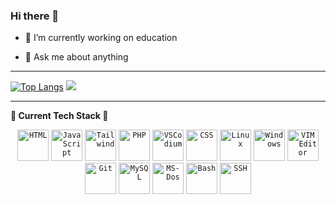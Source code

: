 ### Hi there 👋

- 🔭 I’m currently working on education
<!-- - 🌱 I’m currently learning  -->
<!-- - 👯 I’m looking to collaborate on ... -->
<!-- - 🤔 I’m looking for help with ... -->
- 💬 Ask me about anything
<!-- - 📫 How to reach me: ... -->
<!-- - ⚡ Fun fact: ... -->

---

[![Top Langs](https://github-readme-stats.vercel.app/api/top-langs/?username=ToniCalfim&theme=cobalt&hide_title=true&langs_count=6&show_icons=true)](https://github.com/ToniCalfim/github-readme-stats) <!-- [![My Stats](https://github-readme-stats.vercel.app/api?username=ToniCalfim&show_icons=true&theme=radical&hide_title=true&show_icons=true)](https://github.com/ToniCalfim/github-readme-stats) --> ![](https://komarev.com/ghpvc/?username=ToniCalfim&color=ff69b4&style=for-the-badge&label=PROFILE+VIEWS)

<!-- https://eddiehubcommunity.github.io/awesome-github-profiles/profiles -->

---

**🚀 Current Tech Stack 🚀**
<div align= "center" >

  <!-- SVG images from https://devicon.dev/ -->
  
  <code><img title="HTML" height="50" width="50" src="https://cdn.jsdelivr.net/gh/devicons/devicon/icons/html5/html5-plain-wordmark.svg"></code>
  <code><img title="JavaScript" height="50" width="50" src="https://cdn.jsdelivr.net/gh/devicons/devicon/icons/javascript/javascript-original.svg"></code>
  <code><img title="Tailwind" height="50" swidth="50" rc="https://cdn.jsdelivr.net/gh/devicons/devicon/icons/tailwindcss/tailwindcss-original-wordmark.svg"></code>
  <code><img title="PHP" height="50" width="50" src="https://cdn.jsdelivr.net/gh/devicons/devicon/icons/php/php-original.svg"></code>
  <code><img title="VSCodium" height="50" width="50" src="https://cdn.jsdelivr.net/gh/devicons/devicon/icons/vscode/vscode-original-wordmark.svg"></code>
  <code><img title="CSS" height="50" width="50" src="https://cdn.jsdelivr.net/gh/devicons/devicon/icons/css3/css3-original.svg"></code>
  <code><img title="Linux" height="50" width="50" src="https://cdn.jsdelivr.net/gh/devicons/devicon/icons/linux/linux-original.svg"></code>
  <code><img title="Windows" height="50" width="50" src="[https://cdn.jsdelivr.net/gh/devicons/devicon/icons/msdos/msdos-original.svg](https://cdn.jsdelivr.net/gh/devicons/devicon/icons/windows8/windows8-original.svg)"></code>
  <code><img title="VIM Editor" height="50" width="50" src="https://cdn.jsdelivr.net/gh/devicons/devicon/icons/vim/vim-original.svg"></code>  
  <code><img title="Git" height="50" width="50" src="https://cdn.jsdelivr.net/gh/devicons/devicon/icons/git/git-original.svg"></code>
  <code><img title="MySQL" height="50" width="50" src="https://cdn.jsdelivr.net/gh/devicons/devicon/icons/mysql/mysql-original.svg"></code>
  <code><img title="MS-Dos" height="50" width="50" src="https://cdn.jsdelivr.net/gh/devicons/devicon/icons/msdos/msdos-original.svg"></code>
  <code><img title="Bash" height="50" width="50" src="https://cdn.jsdelivr.net/gh/devicons/devicon/icons/bash/bash-original.svg"></code>
  <code><img title="SSH" height="50" width="50" src="https://cdn.jsdelivr.net/gh/devicons/devicon/icons/ssh/ssh-original-wordmark.svg"></code>
    
  <!-- <code><img title="" height="50" width="50" src=""></code> -->
    
</div>
